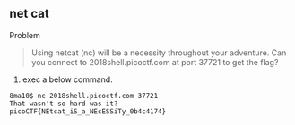 ## net cat

Problem
>Using netcat (nc) will be a necessity throughout your adventure. Can you connect to 2018shell.picoctf.com at port 37721 to get the flag?

1. exec a below command.
```
8ma10$ nc 2018shell.picoctf.com 37721
That wasn't so hard was it?
picoCTF{NEtcat_iS_a_NEcESSiTy_0b4c4174}
```